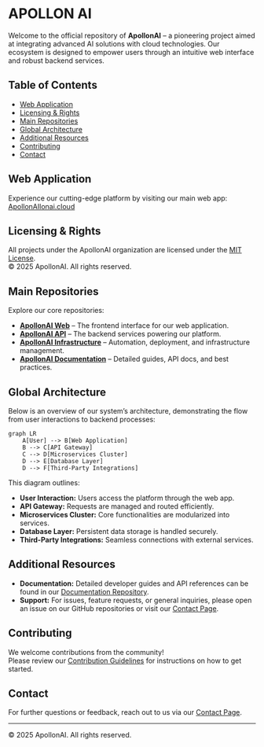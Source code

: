 # APOLLON AI

Welcome to the official repository of **ApollonAI** – a pioneering project aimed at integrating advanced AI solutions with cloud technologies. Our ecosystem is designed to empower users through an intuitive web interface and robust backend services.

## Table of Contents
- [Web Application](#web-application)
- [Licensing & Rights](#licensing--rights)
- [Main Repositories](#main-repositories)
- [Global Architecture](#global-architecture)
- [Additional Resources](#additional-resources)
- [Contributing](#contributing)
- [Contact](#contact)

## Web Application

Experience our cutting-edge platform by visiting our main web app:  
[ApollonAIlonai.cloud](https://apollonai.cloud)

## Licensing & Rights

All projects under the ApollonAI organization are licensed under the [MIT License](LICENSE).  
© 2025 ApollonAI. All rights reserved.

## Main Repositories

Explore our core repositories:
- **[ApollonAI Web](https://github.com/ApollonAI/apol-web)** – The frontend interface for our web application.
- **[ApollonAI API](https://github.com/ApollonAI/apol-api)** – The backend services powering our platform.
- **[ApollonAI Infrastructure](https://github.com/ApollonAI/apol-infra)** – Automation, deployment, and infrastructure management.
- **[ApollonAI Documentation](https://github.com/ApollonAI/apol-docs)** – Detailed guides, API docs, and best practices.

## Global Architecture

Below is an overview of our system’s architecture, demonstrating the flow from user interactions to backend processes:

```mermaid
graph LR
    A[User] --> B[Web Application]
    B --> C[API Gateway]
    C --> D[Microservices Cluster]
    D --> E[Database Layer]
    D --> F[Third-Party Integrations]
```

This diagram outlines:
- **User Interaction:** Users access the platform through the web app.
- **API Gateway:** Requests are managed and routed efficiently.
- **Microservices Cluster:** Core functionalities are modularized into services.
- **Database Layer:** Persistent data storage is handled securely.
- **Third-Party Integrations:** Seamless connections with external services.

## Additional Resources

- **Documentation:** Detailed developer guides and API references can be found in our [Documentation Repository](https://github.com/APOL/apol-docs).
- **Support:** For issues, feature requests, or general inquiries, please open an issue on our GitHub repositories or visit our [Contact Page](https://apollonai.cloud/contact).

## Contributing

We welcome contributions from the community!  
Please review our [Contribution Guidelines](CONTRIBUTING.md) for instructions on how to get started.

## Contact

For further questions or feedback, reach out to us via our [Contact Page](https://apollonai.cloud/contact).

---

© 2025 ApollonAI. All rights reserved.
